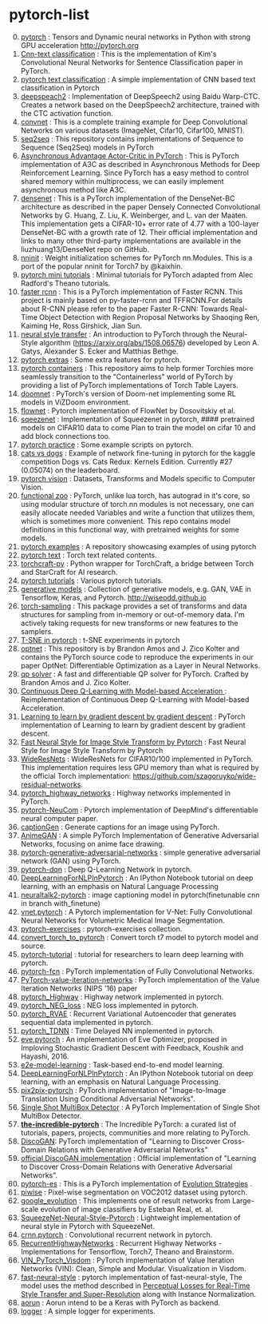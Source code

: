 # pytorch-list

0. [pytorch](https://github.com/pytorch/pytorch) : Tensors and Dynamic neural networks in Python with strong GPU acceleration http://pytorch.org  
1. [Cnn-text classification](https://github.com/Shawn1993/cnn-text-classification-pytorch) : This is the implementation of Kim's Convolutional Neural Networks for Sentence Classification paper in PyTorch.  
2. [pytorch text classification](https://github.com/xiayandi/Pytorch_text_classification) : A simple implementation of CNN based text classification in Pytorch  
3. [deepspeach2](https://github.com/SeanNaren/deepspeech.pytorch) : Implementation of DeepSpeech2 using Baidu Warp-CTC. Creates a network based on the DeepSpeech2 architecture, trained with the CTC activation function.  
4. [convnet](https://github.com/eladhoffer/convNet.pytorch) : This is a complete training example for Deep Convolutional Networks on various datasets (ImageNet, Cifar10, Cifar100, MNIST).   
5. [seq2seq](https://github.com/MaximumEntropy/Seq2Seq-PyTorch) : This repository contains implementations of Sequence to Sequence (Seq2Seq) models in PyTorch  
6. [Asynchronous Advantage Actor-Critic in PyTorch](https://github.com/rarilurelo/pytorch_a3c) : This is PyTorch implementation of A3C as described in Asynchronous Methods for Deep Reinforcement Learning. Since PyTorch has a easy method to control shared memory within multiprocess, we can easily implement asynchronous method like A3C.    
7. [densenet](https://github.com/bamos/densenet.pytorch) : This is a PyTorch implementation of the DenseNet-BC architecture as described in the paper Densely Connected Convolutional Networks by G. Huang, Z. Liu, K. Weinberger, and L. van der Maaten. This implementation gets a CIFAR-10+ error rate of 4.77 with a 100-layer DenseNet-BC with a growth rate of 12. Their official implementation and links to many other third-party implementations are available in the liuzhuang13/DenseNet repo on GitHub.  
8. [nninit](https://github.com/alykhantejani/nninit) : Weight initialization schemes for PyTorch nn.Modules. This is a port of the popular nninit for Torch7 by @kaixhin.  
9. [pytorch mini tutorials](https://github.com/vinhkhuc/PyTorch-Mini-Tutorials) :  Minimal tutorials for PyTorch adapted from Alec Radford's Theano tutorials.  
10. [faster rcnn](https://github.com/longcw/faster_rcnn_pytorch) : This is a PyTorch implementation of Faster RCNN. This project is mainly based on py-faster-rcnn and TFFRCNN.For details about R-CNN please refer to the paper Faster R-CNN: Towards Real-Time Object Detection with Region Proposal Networks by Shaoqing Ren, Kaiming He, Ross Girshick, Jian Sun.  
11. [neural style transfer](https://github.com/alexis-jacq/Pytorch-Tutorials) : An introduction to PyTorch through the Neural-Style algorithm (https://arxiv.org/abs/1508.06576) developed by Leon A. Gatys, Alexander S. Ecker and Matthias Bethge.  
12. [pytorch extras](https://github.com/mrdrozdov/pytorch-extras) : Some extra features for pytorch.  
13. [pytorch containers](https://github.com/amdegroot/pytorch-containers) : This repository aims to help former Torchies more seamlessly transition to the "Containerless" world of PyTorch by providing a list of PyTorch implementations of Torch Table Layers.  
14. [doomnet](https://github.com/akolishchak/doom-net-pytorch) : PyTorch's version of Doom-net implementing some RL models in ViZDoom environment.  
15. [flownet](https://github.com/ClementPinard/FlowNetPytorch) : Pytorch implementation of FlowNet by Dosovitskiy et al.  
16. [sqeezenet](https://github.com/gsp-27/pytorch_Squeezenet) : Implementation of Squeezenet in pytorch, #### pretrained models on CIFAR10 data to come Plan to train the model on cifar 10 and add block connections too.  
17. [pytorch practice](https://github.com/napsternxg/pytorch-practice) : Some example scripts on pytorch.  
18. [cats vs dogs](https://github.com/desimone/pytorch-cat-vs-dogs) : Example of network fine-tuning in pytorch for the kaggle competition Dogs vs. Cats Redux: Kernels Edition. Currently #27 (0.05074) on the leaderboard.  
19. [pytorch vision](https://github.com/pytorch/vision) : Datasets, Transforms and Models specific to Computer Vision.  
20. [functional zoo](https://github.com/szagoruyko/functional-zoo) : PyTorch, unlike lua torch, has autograd in it's core, so using modular structure of torch.nn modules is not necessary, one can easily allocate needed Variables and write a function that utilizes them, which is sometimes more convenient. This repo contains model definitions in this functional way, with pretrained weights for some models.  
21. [pytorch examples](https://github.com/pytorch/examples) :  A repository showcasing examples of using pytorch  
22. [pytorch text](https://github.com/pytorch/text) : Torch text related contents.
23. [torchcraft-py](https://github.com/deepcraft/torchcraft-py) : Python wrapper for TorchCraft, a bridge between Torch and StarCraft for AI research.  
24. [pytorch tutorials](https://github.com/pytorch/tutorials) : Various pytorch tutorials.  
25. [generative models](https://github.com/wiseodd/generative-models) : Collection of generative models, e.g. GAN, VAE in Tensorflow, Keras, and Pytorch. http://wiseodd.github.io  
26. [torch-sampling](https://github.com/ncullen93/torchsample) : This package provides a set of transforms and data structures for sampling from in-memory or out-of-memory data. I'm actively taking requests for new transforms or new features to the samplers.  
27. [T-SNE in pytorch](https://github.com/cemoody/topicsne) : t-SNE experiments in pytorch  
28. [optnet](https://github.com/locuslab/optnet) : This repository is by Brandon Amos and J. Zico Kolter and contains the PyTorch source code to reproduce the experiments in our paper OptNet: Differentiable Optimization as a Layer in Neural Networks.  
29. [qp solver](https://github.com/locuslab/qpth) : A fast and differentiable QP solver for PyTorch. Crafted by Brandon Amos and J. Zico Kolter.  
30. [Continuous Deep Q-Learning with Model-based Acceleration ](https://github.com/ikostrikov/pytorch-naf) : Reimplementation of Continuous Deep Q-Learning with Model-based Acceleration.  
31. [Learning to learn by gradient descent by gradient descent](https://github.com/ikostrikov/pytorch-meta-optimizer) : PyTorch implementation of Learning to learn by gradient descent by gradient descent.  
32. [Fast Neural Style for Image Style Transform by Pytorch](https://github.com/bengxy/FastNeuralStyle) : Fast Neural Style for Image Style Transform by Pytorch  
33. [WideResNets](https://github.com/xternalz/WideResNet-pytorch) : WideResNets for CIFAR10/100 implemented in PyTorch. This implementation requires less GPU memory than what is required by the official Torch implementation: https://github.com/szagoruyko/wide-residual-networks.  
34. [pytorch_highway_networks](https://github.com/c0nn3r/pytorch_highway_networks) : Highway networks implemented in PyTorch.  
35. [pytorch-NeuCom](https://github.com/ypxie/pytorch-NeuCom) : Pytorch implementation of DeepMind's differentiable neural computer paper.  
36. [captionGen](https://github.com/eladhoffer/captionGen) : Generate captions for an image using PyTorch.  
37. [AnimeGAN](https://github.com/jayleicn/animeGAN) : A simple PyTorch Implementation of Generative Adversarial Networks, focusing on anime face drawing.      
38. [pytorch-generative-adversarial-networks](https://github.com/mailmahee/pytorch-generative-adversarial-networks) : simple generative adversarial network (GAN) using PyTorch.  
39. [pytorch-dqn](https://github.com/transedward/pytorch-dqn) : Deep Q-Learning Network in pytorch.  
40. [DeepLearningForNLPInPytorch](https://github.com/rguthrie3/DeepLearningForNLPInPytorch) : An IPython Notebook tutorial on deep learning, with an emphasis on Natural Language Processing  
41. [neuraltalk2-pytorch](https://github.com/ruotianluo/neuraltalk2.pytorch) : image captioning model in pytorch(finetunable cnn in branch with_finetune)
42. [vnet.pytorch](https://github.com/mattmacy/vnet.pytorch) : A Pytorch implementation for V-Net: Fully Convolutional Neural Networks for Volumetric Medical Image Segmentation.  
43. [pytorch-exercises](https://github.com/keon/pytorch-exercises) : pytorch-exercises collection.  
44. [convert_torch_to_pytorch](https://github.com/clcarwin/convert_torch_to_pytorch) : Convert torch t7 model to pytorch model and source.  
45. [pytorch-tutorial](https://github.com/yunjey/pytorch-tutorial) : tutorial for researchers to learn deep learning with pytorch.
46. [pytorch-fcn](https://github.com/wkentaro/pytorch-fcn) : PyTorch implementation of Fully Convolutional Networks.  
47. [PyTorch-value-iteration-networks](https://github.com/onlytailei/PyTorch-value-iteration-networks) : PyTorch implementation of the Value Iteration Networks (NIPS '16) paper  
48. [pytorch_Highway](https://github.com/analvikingur/pytorch_Highway) : Highway network implemented in pytorch.
49. [pytorch_NEG_loss](https://github.com/analvikingur/pytorch_NEG_loss) : NEG loss implemented in pytorch.  
50. [pytorch_RVAE](https://github.com/analvikingur/pytorch_RVAE) : Recurrent Variational Autoencoder that generates sequential data implemented in pytorch.   
51. [pytorch_TDNN](https://github.com/analvikingur/pytorch_TDNN) : Time Delayed NN implemented in pytorch.  
52. [eve.pytorch](https://github.com/moskomule/eve.pytorch) : An implementation of Eve Optimizer, proposed in Imploving Stochastic Gradient Descent with Feedback, Koushik and Hayashi, 2016.  
53. [e2e-model-learning](https://github.com/locuslab/e2e-model-learning) : Task-based end-to-end model learning.  
54. [DeepLearningForNLPInPytorch](https://github.com/rguthrie3/DeepLearningForNLPInPytorch) : An IPython Notebook tutorial on deep learning, with an emphasis on Natural Language Processing.  
55. [pix2pix-pytorch](https://github.com/mrzhu-cool/pix2pix-pytorch) : PyTorch implementation of "Image-to-Image Translation Using Conditional Adversarial Networks".   
56. [Single Shot MultiBox Detector](https://github.com/amdegroot/ssd.pytorch) : A PyTorch Implementation of Single Shot MultiBox Detector.  
57. **[the-incredible-pytorch](https://github.com/ritchieng/the-incredible-pytorch)** : The Incredible PyTorch: a curated list of tutorials, papers, projects, communities and more relating to PyTorch.  
58. [DiscoGAN](https://github.com/carpedm20/DiscoGAN-pytorch): PyTorch implementation of "Learning to Discover Cross-Domain Relations with Generative Adversarial Networks"  
59. [official DiscoGAN implementation](https://github.com/SKTBrain/DiscoGAN) : Official implementation of "Learning to Discover Cross-Domain Relations with Generative Adversarial Networks".  
60. [pytorch-es](https://github.com/atgambardella/pytorch-es) : This is a PyTorch implementation of [Evolution Strategies](https://arxiv.org/abs/1703.03864) .  
61. [piwise](https://github.com/bodokaiser/piwise) : Pixel-wise segmentation on VOC2012 dataset using pytorch.  
62. [google_evolution](https://github.com/neuralix/google_evolution) : This implements one of result networks from Large-scale evolution of image classifiers by Esteban Real, et. al.  
63. [SqueezeNet-Neural-Style-Pytorch](https://github.com/lizeng614/SqueezeNet-Neural-Style-Pytorch) : Lightweight implementation of neural style in Pytorch with SqueezeNet.  
64. [crnn.pytorch](https://github.com/meijieru/crnn.pytorch) : Convolutional recurrent network in pytorch.  
65. [RecurrentHighwayNetworks](https://github.com/julian121266/RecurrentHighwayNetworks) : Recurrent Highway Networks - Implementations for Tensorflow, Torch7, Theano and Brainstorm.  
66. [VIN_PyTorch_Visdom](https://github.com/zuoxingdong/VIN_PyTorch_Visdom) : PyTorch implementation of Value Iteration Networks (VIN): Clean, Simple and Modular. Visualization in Visdom.  
67. [fast-neural-style](https://github.com/darkstar112358/fast-neural-style) : pytorch implementation of fast-neural-style, The model uses the method described in [Perceptual Losses for Real-Time Style Transfer and Super-Resolution](https://arxiv.org/abs/1603.08155) along with Instance Normalization.
68. [aorun](https://github.com/ramon-oliveira/aorun) : Aorun intend to be a Keras with PyTorch as backend.  
69. [logger](https://github.com/oval-group/logger) : A simple logger for experiments.  
